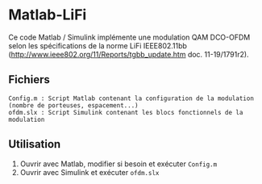 # Matlab-LiFi
Ce code Matlab / Simulink implémente une modulation QAM DCO-OFDM selon les spécifications de la norme LiFi IEEE802.11bb 
(http://www.ieee802.org/11/Reports/tgbb_update.htm doc. 11-19/1791r2).

## Fichiers
```
Config.m : Script Matlab contenant la configuration de la modulation (nombre de porteuses, espacement...)
ofdm.slx : Script Simulink contenant les blocs fonctionnels de la modulation
```
## Utilisation
1. Ouvrir avec Matlab, modifier si besoin et exécuter `Config.m`
2. Ouvrir avec Simulink et exécuter `ofdm.slx`